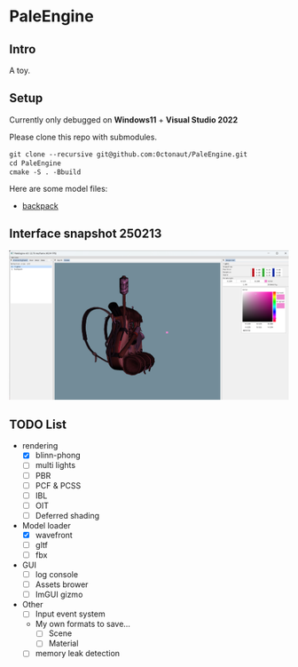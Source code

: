 # PaleEngine

## Intro

A toy.

## Setup

Currently only debugged on **Windows11** + **Visual Studio 2022**

Please clone this repo with submodules.
```shell
git clone --recursive git@github.com:0ctonaut/PaleEngine.git
cd PaleEngine
cmake -S . -Bbuild
```

Here are some model files:
+ [backpack](https://learnopengl.com/data/models/backpack.zip)

## Interface snapshot 250213

![](github/interface250213.png)


## TODO List

+ rendering
  + [X] blinn-phong
  + [ ] multi lights
  + [ ] PBR
  + [ ] PCF & PCSS
  + [ ] IBL
  + [ ] OIT
  + [ ] Deferred shading

+ Model loader
  + [x] wavefront
  + [ ] gltf
  + [ ] fbx

+ GUI
  + [ ] log console
  + [ ] Assets brower
  + [ ] ImGUI gizmo

+ Other
  + [ ] Input event system
  + My own formats to save...
    + [ ] Scene
    + [ ] Material
  + [ ] memory leak detection